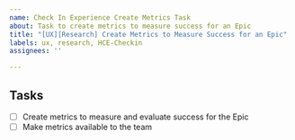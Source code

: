 ```yaml
---
name: Check In Experience Create Metrics Task
about: Task to create metrics to measure success for an Epic
title: "[UX][Research] Create Metrics to Measure Success for an Epic"
labels: ux, research, HCE-Checkin
assignees: ''

---
```


## Tasks
- [ ] Create metrics to measure and evaluate success for the Epic
- [ ] Make metrics available to the team
